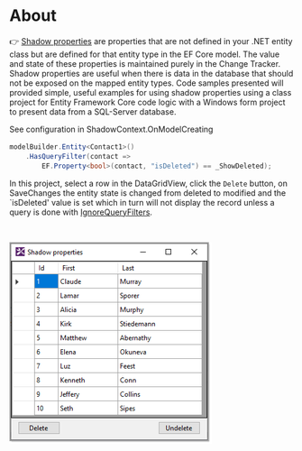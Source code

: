 ﻿# About

👉  [Shadow properties](https://docs.microsoft.com/en-us/ef/core/modeling/shadow-properties) are properties that are not defined in your .NET entity class but are defined for that entity type in the EF Core model. The value and state of these properties is maintained purely in the Change Tracker. Shadow properties are useful when there is data in the database that should not be exposed on the mapped entity types. Code samples presented will provided simple, useful examples for using shadow properties using a class project for Entity Framework Core code logic with a Windows form project to present data from a SQL-Server database.

See configuration in ShadowContext.OnModelCreating

```csharp
modelBuilder.Entity<Contact1>()
    .HasQueryFilter(contact =>
        EF.Property<bool>(contact, "isDeleted") == _ShowDeleted);
```

In this project, select a row in the DataGridView, click the `Delete` button, on SaveChanges the entity state is changed from deleted to modified and the `isDeleted' value is set which in turn will not display the record unless a query is done with [IgnoreQueryFilters](https://docs.microsoft.com/en-us/dotnet/api/microsoft.entityframeworkcore.entityframeworkqueryableextensions.ignorequeryfilters?view=efcore-6.0).

<br>

![image](../assets/QueryFilterShadow.png)